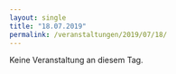 ```yaml
---
layout: single
title: "18.07.2019"
permalink: /veranstaltungen/2019/07/18/
---
```


Keine Veranstaltung an diesem Tag.
